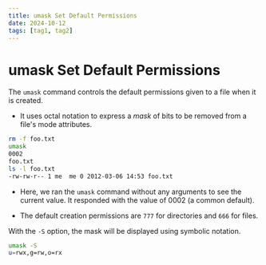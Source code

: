 ```yaml
---
title: umask Set Default Permissions
date: 2024-10-12
tags: [tag1, tag2]
---
```


# umask Set Default Permissions

The `umask` command controls the default permissions given to a file when it is created.

- It uses octal notation to express a _mask_ of bits to be removed from a file's
  mode attributes.

```bash
rm -f foo.txt
umask
0002
foo.txt
ls -l foo.txt
-rw-rw-r-- 1 me  me 0 2012-03-06 14:53 foo.txt
```

- Here, we ran the `umask` command without any arguments to see the current
  value. It responded with the value of 0002 (a common default).

- The default creation permissions are `777` for directories and `666` for
  files.

With the `-S` option, the mask will be displayed using symbolic notation.

```bash
umask -S
u=rwx,g=rw,o=rx
```
